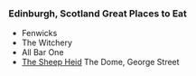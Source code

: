 ### Edinburgh, Scotland Great Places to Eat
* Fenwicks
* The Witchery
* All Bar One
* [The Sheep Heid](https://www.thesheepheidedinburgh.co.uk)
The Dome, George Street

